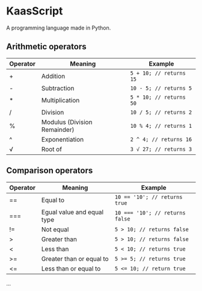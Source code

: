 # KaasScript

A programming language made in Python.

## Arithmetic operators

| Operator | Meaning                      | Example                 |
|----------|------------------------------|-------------------------|
| +        | Addition                     | `5 + 10; // returns 15` |
| -        | Subtraction                  | `10 - 5; // returns 5`  |
| *        | Multiplication               | `5 * 10; // returns 50` |
| /        | Division                     | `10 / 5; // returns 2`  |
| %        | Modulus (Division Remainder) | `10 % 4; // returns 1`  |
| ^        | Exponentiation               | `2 ^ 4; // returns 16`  |
| √        | Root of                      | `3 √ 27; // returns 3`  |

## Comparison operators

| Operator | Meaning                    | Example                         |
|----------|----------------------------|---------------------------------|
| ==       | Equal to                   | `10 == '10'; // returns true`   |
| ===      | Egual value and equal type | `10 === '10'; // returns false` |
| !=       | Not equal                  | `5 > 10; // returns false`      |
| >        | Greater than               | `5 > 10; // returns false`      |
| <        | Less than                  | `5 < 10; // returns true`       |
| >=       | Greater than or equal to   | `5 >= 5; // returns true`       |
| <=       | Less than or equal to      | `5 <= 10; // return true`       |

...
